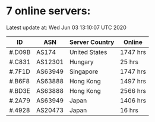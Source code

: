 # 7 online servers:

Latest update at: Wed Jun 03 13:10:07 UTC 2020

| ID | ASN | Server Country | Online |
| -- | --- | -------------- | ------ |
| #.D09B | AS174 | United States | 1747 hrs |
| #.C831 | AS12301 | Hungary | 25 hrs |
| #.7F1D | AS63949 | Singapore | 1747 hrs |
| #.B6F8 | AS63888 | Hong Kong | 1497 hrs |
| #.BD3E | AS63888 | Hong Kong | 2566 hrs |
| #.2A79 | AS63949 | Japan | 1406 hrs |
| #.4928 | AS20473 | Japan | 16 hrs |

